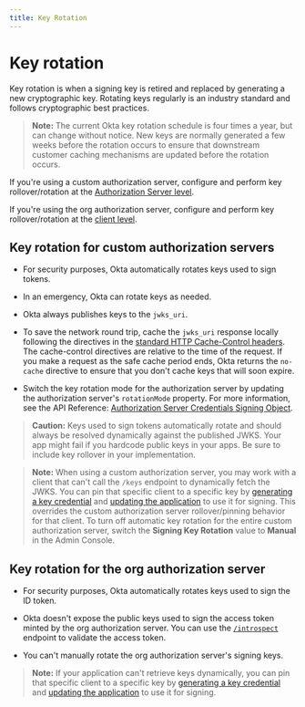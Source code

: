 ```yaml
---
title: Key Rotation
---
```

# Key rotation

Key rotation is when a signing key is retired and replaced by generating a new cryptographic key. Rotating keys regularly is an industry standard and follows cryptographic best practices.

> **Note:** The current Okta key rotation schedule is four times a year, but can change without notice. New keys are normally generated a few weeks before the rotation occurs to ensure that downstream customer caching mechanisms are updated before the rotation occurs.

If you're using a custom authorization server, configure and perform key rollover/rotation at the [Authorization Server level](https://developer.okta.com/docs/api/openapi/okta-management/management/tag/AuthorizationServerKeys/#tag/AuthorizationServerKeys/operation/rotateAuthorizationServerKeys).

If you're using the org authorization server, configure and perform key rollover/rotation at the [client level](/docs/reference/api/apps/#generate-new-application-key-credential).

## Key rotation for custom authorization servers

* For security purposes, Okta automatically rotates keys used to sign tokens.

* In an emergency, Okta can rotate keys as needed.

* Okta always publishes keys to the `jwks_uri`.

* To save the network round trip, cache the `jwks_uri` response locally following the directives in the [standard HTTP Cache-Control headers](https://developer.mozilla.org/en-US/docs/Web/HTTP/Headers/Cache-Control). The cache-control directives are relative to the time of the request. If you make a request as the safe cache period ends, Okta returns the `no-cache` directive to ensure that you don't cache keys that will soon expire.

* Switch the key rotation mode for the authorization server by updating the authorization server's `rotationMode` property. For more information, see the API Reference: [Authorization Server Credentials Signing Object](https://developer.okta.com/docs/api/openapi/okta-management/management/tag/AuthorizationServerKeys/#tag/AuthorizationServerKeys/operation/rotateAuthorizationServerKeys).

> **Caution:** Keys used to sign tokens automatically rotate and should always be resolved dynamically against the published JWKS. Your app might fail if you hardcode public keys in your apps. Be sure to include key rollover in your implementation.

> **Note:** When using a custom authorization server, you may work with a client that can't call the `/keys` endpoint to dynamically fetch the JWKS. You can pin that specific client to a specific key by [generating a key credential](/docs/reference/api/apps/#generate-new-application-key-credential) and [updating the application](/docs/reference/api/apps/#update-key-credential-for-application) to use it for signing. This overrides the custom authorization server rollover/pinning behavior for that client. To turn off automatic key rotation for the entire custom authorization server, switch the **Signing Key Rotation** value to **Manual** in the Admin Console.

## Key rotation for the org authorization server

* For security purposes, Okta automatically rotates keys used to sign the ID token.

* Okta doesn't expose the public keys used to sign the access token minted by the org authorization server. You can use the [`/introspect`](/docs/reference/api/oidc/#introspect) endpoint to validate the access token.

* You can't manually rotate the org authorization server's signing keys.

> **Note:** If your application can't retrieve keys dynamically, you can pin that specific client to a specific key by [generating a key credential](/docs/reference/api/apps/#generate-new-application-key-credential) and [updating the application](/docs/reference/api/apps/#update-key-credential-for-application) to use it for signing.
